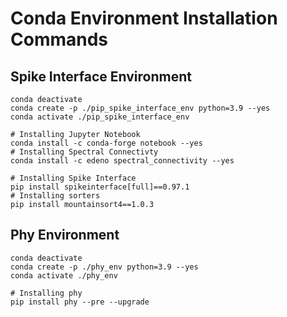 # Conda Environment Installation Commands

## Spike Interface Environment

```
conda deactivate
conda create -p ./pip_spike_interface_env python=3.9 --yes
conda activate ./pip_spike_interface_env 

# Installing Jupyter Notebook
conda install -c conda-forge notebook --yes
# Installing Spectral Connectivty
conda install -c edeno spectral_connectivity --yes

# Installing Spike Interface
pip install spikeinterface[full]==0.97.1
# Installing sorters
pip install mountainsort4==1.0.3
```

## Phy Environment

```
conda deactivate
conda create -p ./phy_env python=3.9 --yes
conda activate ./phy_env 

# Installing phy
pip install phy --pre --upgrade
```
